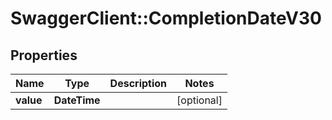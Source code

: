 # SwaggerClient::CompletionDateV30

## Properties
Name | Type | Description | Notes
------------ | ------------- | ------------- | -------------
**value** | **DateTime** |  | [optional] 


